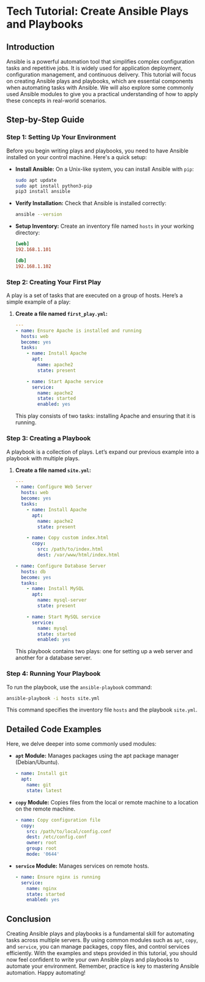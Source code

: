 # Tech Tutorial: Create Ansible Plays and Playbooks

## Introduction

Ansible is a powerful automation tool that simplifies complex configuration tasks and repetitive jobs. It is widely used for application deployment, configuration management, and continuous delivery. This tutorial will focus on creating Ansible plays and playbooks, which are essential components when automating tasks with Ansible. We will also explore some commonly used Ansible modules to give you a practical understanding of how to apply these concepts in real-world scenarios.

## Step-by-Step Guide

### Step 1: Setting Up Your Environment

Before you begin writing plays and playbooks, you need to have Ansible installed on your control machine. Here's a quick setup:

- **Install Ansible:** On a Unix-like system, you can install Ansible with `pip`:

  ```bash
  sudo apt update
  sudo apt install python3-pip
  pip3 install ansible
  ```

- **Verify Installation:** Check that Ansible is installed correctly:

  ```bash
  ansible --version
  ```

- **Setup Inventory:** Create an inventory file named `hosts` in your working directory:

  ```ini
  [web]
  192.168.1.101

  [db]
  192.168.1.102
  ```

### Step 2: Creating Your First Play

A play is a set of tasks that are executed on a group of hosts. Here’s a simple example of a play:

1. **Create a file named `first_play.yml`:**

   ```yaml
   ---
   - name: Ensure Apache is installed and running
     hosts: web
     become: yes
     tasks:
       - name: Install Apache
         apt:
           name: apache2
           state: present

       - name: Start Apache service
         service:
           name: apache2
           state: started
           enabled: yes
   ```

   This play consists of two tasks: installing Apache and ensuring that it is running.

### Step 3: Creating a Playbook

A playbook is a collection of plays. Let’s expand our previous example into a playbook with multiple plays.

1. **Create a file named `site.yml`:**

   ```yaml
   ---
   - name: Configure Web Server
     hosts: web
     become: yes
     tasks:
       - name: Install Apache
         apt:
           name: apache2
           state: present

       - name: Copy custom index.html
         copy:
           src: /path/to/index.html
           dest: /var/www/html/index.html

   - name: Configure Database Server
     hosts: db
     become: yes
     tasks:
       - name: Install MySQL
         apt:
           name: mysql-server
           state: present

       - name: Start MySQL service
         service:
           name: mysql
           state: started
           enabled: yes
   ```

   This playbook contains two plays: one for setting up a web server and another for a database server.

### Step 4: Running Your Playbook

To run the playbook, use the `ansible-playbook` command:

```bash
ansible-playbook -i hosts site.yml
```

This command specifies the inventory file `hosts` and the playbook `site.yml`.

## Detailed Code Examples

Here, we delve deeper into some commonly used modules:

- **`apt` Module:** Manages packages using the apt package manager (Debian/Ubuntu).

  ```yaml
  - name: Install git
    apt:
      name: git
      state: latest
  ```

- **`copy` Module:** Copies files from the local or remote machine to a location on the remote machine.

  ```yaml
  - name: Copy configuration file
    copy:
      src: /path/to/local/config.conf
      dest: /etc/config.conf
      owner: root
      group: root
      mode: '0644'
  ```

- **`service` Module:** Manages services on remote hosts.

  ```yaml
  - name: Ensure nginx is running
    service:
      name: nginx
      state: started
      enabled: yes
  ```

## Conclusion

Creating Ansible plays and playbooks is a fundamental skill for automating tasks across multiple servers. By using common modules such as `apt`, `copy`, and `service`, you can manage packages, copy files, and control services efficiently. With the examples and steps provided in this tutorial, you should now feel confident to write your own Ansible plays and playbooks to automate your environment. Remember, practice is key to mastering Ansible automation. Happy automating!